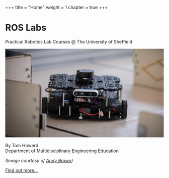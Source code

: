 +++
title = "Home"
weight = 1
chapter = true
+++

# ROS Labs

Practical Robotics Lab Courses @ The University of Sheffield

![A picture of a TurtleBot3 Waffle in the Diamond Computer Room 3 Robot Arena](/images/waffle/arena_shot.jpg)  

By Tom Howard  
Department of Multidisciplinary Engineering Education  

*(Image courtesy of [Andy Brown](https://www.andybrownphoto.co.uk/))*

[Find out more...](/about)